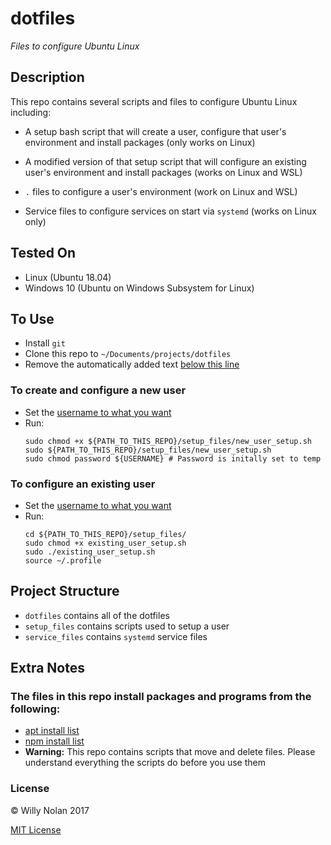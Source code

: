 # dotfiles
*Files to configure Ubuntu Linux*

## Description
This repo contains several scripts and files to configure Ubuntu Linux including:

- A setup bash script that will create a user, configure that user's environment and install packages (only works on Linux)

- A modified version of that setup script that will configure an existing user's environment and install packages (works on Linux and WSL)

- `.` files to configure a user's environment (work on Linux and WSL)

- Service files to configure services on start via `systemd` (works on Linux only)

## Tested On
- Linux (Ubuntu 18.04)
- Windows 10 (Ubuntu on Windows Subsystem for Linux)

## To Use
- Install `git`
- Clone this repo to `~/Documents/projects/dotfiles`
- Remove the automatically added text [below this line](dotfiles/.bashrc#L118)

### To create and configure a new user
- Set the [username to what you want](setup_files/new_user_setup.sh#L7)
- Run:
    ```shell
    sudo chmod +x ${PATH_TO_THIS_REPO}/setup_files/new_user_setup.sh
    sudo ${PATH_TO_THIS_REPO}/setup_files/new_user_setup.sh
    sudo chmod password ${USERNAME} # Password is initally set to temp 
    ```

### To configure an existing user
- Set the [username to what you want](setup_files/existing_user_setup.sh#L4)
- Run:
    ```shell
    cd ${PATH_TO_THIS_REPO}/setup_files/
    sudo chmod +x existing_user_setup.sh
    sudo ./existing_user_setup.sh
    source ~/.profile
    ```

## Project Structure
- `dotfiles` contains all of the dotfiles
- `setup_files` contains scripts used to setup a user
- `service_files` contains `systemd` service files

## Extra Notes
### The files in this repo install packages and programs from the following:
- [apt install list](setup_files/apt_files.txt)
- [npm install list](setup_files/npm_files.txt)
- **Warning:** This repo contains scripts that move and delete files. Please understand everything the scripts do before you use them


### License

:copyright: Willy Nolan 2017 

[MIT License](http://en.wikipedia.org/wiki/MIT_License)

